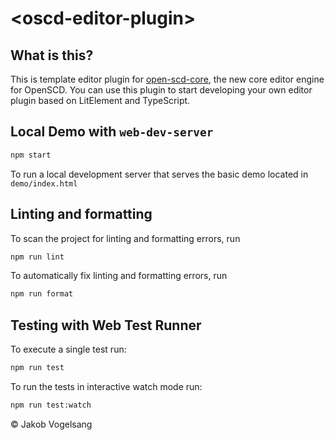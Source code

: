 # \<oscd-editor-plugin>

## What is this?

This is template editor plugin for [open-scd-core](https://github.com/openscd/open-scd-core#readme), the new core editor engine for OpenSCD. You can use this plugin to start developing your own editor plugin based on LitElement and TypeScript.

## Local Demo with `web-dev-server`

```bash
npm start
```

To run a local development server that serves the basic demo located in `demo/index.html`

## Linting and formatting

To scan the project for linting and formatting errors, run

```bash
npm run lint
```

To automatically fix linting and formatting errors, run

```bash
npm run format
```

## Testing with Web Test Runner

To execute a single test run:

```bash
npm run test
```

To run the tests in interactive watch mode run:

```bash
npm run test:watch
```

&copy; Jakob Vogelsang
